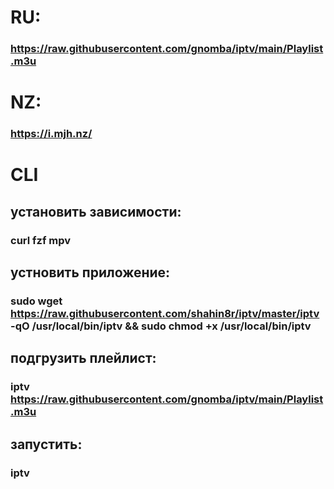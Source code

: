 # RU:
### https://raw.githubusercontent.com/gnomba/iptv/main/Playlist.m3u

# NZ:
### https://i.mjh.nz/

# CLI
## установить зависимости:
### curl fzf mpv
## устновить приложение:
### sudo wget https://raw.githubusercontent.com/shahin8r/iptv/master/iptv -qO /usr/local/bin/iptv && sudo chmod +x /usr/local/bin/iptv
## подгрузить плейлист:
### iptv https://raw.githubusercontent.com/gnomba/iptv/main/Playlist.m3u
## запустить:
### iptv
